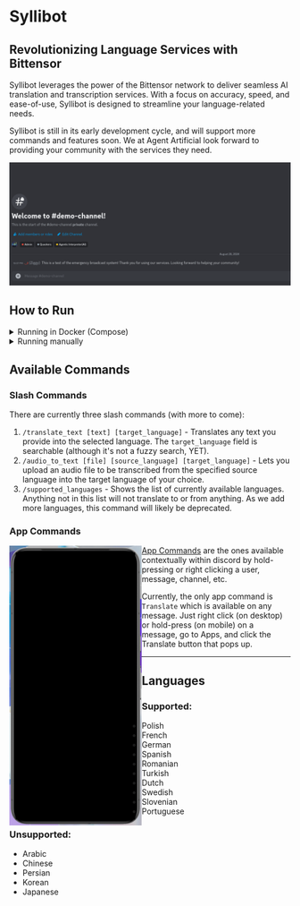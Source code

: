 # Syllibot
## Revolutionizing Language Services with Bittensor

Syllibot leverages the power of the Bittensor network to deliver seamless AI translation and transcription services. With a focus on accuracy, speed, and ease-of-use, Syllibot is designed to streamline your language-related needs.

Syllibot is still in its early development cycle, and will support more commands and features soon. We at Agent Artificial look forward to providing your community with the services they need.

![App Command Demo](./docs/app_command_demo.gif)

## How to Run

<details>
    <summary>Running in Docker (Compose)</summary>

    1. Clone the repository and copy the `.env.example` to `.env`
    2. Add your `DISCORD_TOKEN` to the `.env`
    3. Start the bot using `docker compose up`

</details>

<details>
    <summary>Running manually</summary>

    1. Clone the repository and copy the `.env.example` to `.env`
    2. Add your `DISCORD_TOKEN` to the `.env`
    3. Start the bot using `cargo run`

</details>

## Available Commands

### Slash Commands
There are currently three slash commands (with more to come):
1. `/translate_text [text] [target_language]` - Translates any text you provide into the selected language. The `target_language` field is searchable (although it's not a fuzzy search, YET).
2. `/audio_to_text [file] [source_language] [target_language]` - Lets you upload an audio file to be transcribed from the specified source language into the target language of your choice.
3. `/supported_languages` - Shows the list of currently available languages. Anything not in this list will not translate to or from anything. As we add more languages, this command will likely be deprecated.

### App Commands

<img src="./docs/mobile_app_command_demo.gif" align="left" height="500" />

[App Commands](https://discord.com/developers/docs/interactions/application-commands) are the ones available contextually within discord by hold-pressing or right clicking a user, message, channel, etc.

Currently, the only app command is `Translate` which is available on any message. Just right click (on desktop) or hold-press (on mobile) on a message, go to Apps, and click the Translate button that pops up.

---

## Languages

### Supported:
- Polish
- French
- German
- Spanish
- Romanian
- Turkish
- Dutch
- Swedish
- Slovenian
- Portuguese

### Unsupported:
- Arabic
- Chinese
- Persian
- Korean
- Japanese
